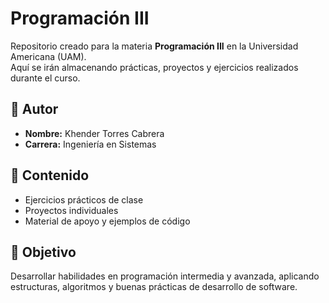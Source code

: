 # Programación III

Repositorio creado para la materia **Programación III** en la Universidad Americana (UAM).  
Aquí se irán almacenando prácticas, proyectos y ejercicios realizados durante el curso.  

## 👤 Autor
- **Nombre:** Khender Torres Cabrera  
- **Carrera:** Ingeniería en Sistemas  

## 📂 Contenido
- Ejercicios prácticos de clase  
- Proyectos individuales  
- Material de apoyo y ejemplos de código  

## 🚀 Objetivo
Desarrollar habilidades en programación intermedia y avanzada, aplicando estructuras, algoritmos y buenas prácticas de desarrollo de software.  
